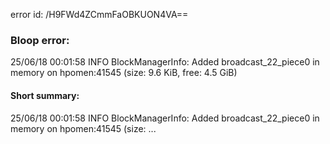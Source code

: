 error id: /H9FWd4ZCmmFaOBKUON4VA==
### Bloop error:

25/06/18 00:01:58 INFO BlockManagerInfo: Added broadcast_22_piece0 in memory on hpomen:41545 (size: 9.6 KiB, free: 4.5 GiB)
#### Short summary: 

25/06/18 00:01:58 INFO BlockManagerInfo: Added broadcast_22_piece0 in memory on hpomen:41545 (size: ...
